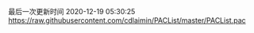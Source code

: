 最后一次更新时间 2020-12-19 05:30:25
https://raw.githubusercontent.com/cdlaimin/PACList/master/PACList.pac

